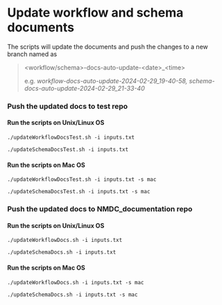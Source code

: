 # Update workflow and schema documents

The scripts will update the documents and push the changes to a new branch named as 
> \<workflow/schema\>-docs-auto-update-\<date\>_\<time\>
> 
> e.g. *workflow-docs-auto-update-2024-02-29_19-40-58, schema-docs-auto-update-2024-02-29_21-33-40*

### Push the updated docs to test repo

#### Run the scripts on Unix/Linux OS
  
  ```shell
  ./updateWorkflowDocsTest.sh -i inputs.txt
  ```
  
  ```shell
  ./updateSchemaDocsTest.sh -i inputs.txt
  ```

  
#### Run the scripts on Mac OS
  
  ```shell
  ./updateWorkflowDocsTest.sh -i inputs.txt -s mac
  ```
  
  ```shell
  ./updateSchemaDocsTest.sh -i inputs.txt -s mac
  ```

### Push the updated docs to NMDC_documentation repo

#### Run the scripts on Unix/Linux OS
  
  ```shell
  ./updateWorkflowDocs.sh -i inputs.txt
  ```
  
  ```shell
  ./updateSchemaDocs.sh -i inputs.txt
  ```

  
#### Run the scripts on Mac OS
  
  ```shell
  ./updateWorkflowDocs.sh -i inputs.txt -s mac
  ```
  
  ```shell
  ./updateSchemaDocs.sh -i inputs.txt -s mac
  ```


